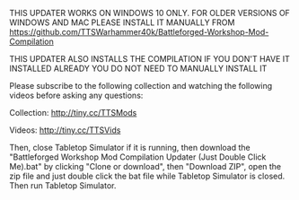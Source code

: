 THIS UPDATER WORKS ON WINDOWS 10 ONLY. FOR OLDER VERSIONS OF WINDOWS AND MAC PLEASE INSTALL IT MANUALLY FROM https://github.com/TTSWarhammer40k/Battleforged-Workshop-Mod-Compilation

THIS UPDATER ALSO INSTALLS THE COMPILATION IF YOU DON'T HAVE IT INSTALLED ALREADY YOU DO NOT NEED TO MANUALLY INSTALL IT

Please subscribe to the following collection and watching the following videos before asking any questions:

Collection: http://tiny.cc/TTSMods 

Videos: http://tiny.cc/TTSVids

Then, close Tabletop Simulator if it is running, then download the "Battleforged Workshop Mod Compilation Updater (Just Double Click Me).bat" by clicking "Clone or download", then "Download ZIP", open the zip file and just double click the bat file while Tabletop Simulator is closed. Then run Tabletop Simulator.
